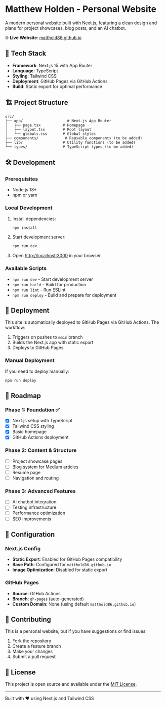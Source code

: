 # Matthew Holden - Personal Website

A modern personal website built with Next.js, featuring a clean design and plans for project showcases, blog posts, and an AI chatbot.

🌐 **Live Website**: [matthold86.github.io](https://matthold86.github.io)

## 🚀 Tech Stack

- **Framework**: Next.js 15 with App Router
- **Language**: TypeScript
- **Styling**: Tailwind CSS
- **Deployment**: GitHub Pages via GitHub Actions
- **Build**: Static export for optimal performance

## 🏗️ Project Structure

```
src/
├── app/                    # Next.js App Router
│   ├── page.tsx          # Homepage
│   ├── layout.tsx        # Root layout
│   └── globals.css       # Global styles
├── components/            # Reusable components (to be added)
├── lib/                  # Utility functions (to be added)
└── types/                # TypeScript types (to be added)
```

## 🛠️ Development

### Prerequisites
- Node.js 18+ 
- npm or yarn

### Local Development
1. Install dependencies:
   ```bash
   npm install
   ```

2. Start development server:
   ```bash
   npm run dev
   ```

3. Open [http://localhost:3000](http://localhost:3000) in your browser

### Available Scripts
- `npm run dev` - Start development server
- `npm run build` - Build for production
- `npm run lint` - Run ESLint
- `npm run deploy` - Build and prepare for deployment

## 🚀 Deployment

This site is automatically deployed to GitHub Pages via GitHub Actions. The workflow:

1. Triggers on pushes to `main` branch
2. Builds the Next.js app with static export
3. Deploys to GitHub Pages

### Manual Deployment
If you need to deploy manually:
```bash
npm run deploy
```

## 🎯 Roadmap

### Phase 1: Foundation ✅
- [x] Next.js setup with TypeScript
- [x] Tailwind CSS styling
- [x] Basic homepage
- [x] GitHub Actions deployment

### Phase 2: Content & Structure
- [ ] Project showcase pages
- [ ] Blog system for Medium articles
- [ ] Resume page
- [ ] Navigation and routing

### Phase 3: Advanced Features
- [ ] AI chatbot integration
- [ ] Testing infrastructure
- [ ] Performance optimization
- [ ] SEO improvements

## 🔧 Configuration

### Next.js Config
- **Static Export**: Enabled for GitHub Pages compatibility
- **Base Path**: Configured for `matthold86.github.io`
- **Image Optimization**: Disabled for static export

### GitHub Pages
- **Source**: GitHub Actions
- **Branch**: `gh-pages` (auto-generated)
- **Custom Domain**: None (using default `matthold86.github.io`)

## 📝 Contributing

This is a personal website, but if you have suggestions or find issues:

1. Fork the repository
2. Create a feature branch
3. Make your changes
4. Submit a pull request

## 📄 License

This project is open source and available under the [MIT License](LICENSE).

---

Built with ❤️ using Next.js and Tailwind CSS
